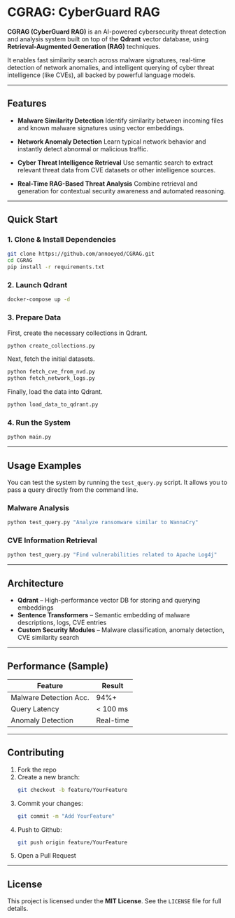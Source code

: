 # CGRAG: CyberGuard RAG

**CGRAG (CyberGuard RAG)** is an AI-powered cybersecurity threat detection and analysis system built on top of the **Qdrant** vector database, using **Retrieval-Augmented Generation (RAG)** techniques.

It enables fast similarity search across malware signatures, real-time detection of network anomalies, and intelligent querying of cyber threat intelligence (like CVEs), all backed by powerful language models.

---

## Features

- **Malware Similarity Detection**
  Identify similarity between incoming files and known malware signatures using vector embeddings.

- **Network Anomaly Detection**
  Learn typical network behavior and instantly detect abnormal or malicious traffic.

- **Cyber Threat Intelligence Retrieval**
  Use semantic search to extract relevant threat data from CVE datasets or other intelligence sources.

- **Real-Time RAG-Based Threat Analysis**
  Combine retrieval and generation for contextual security awareness and automated reasoning.

---

## Quick Start

### 1. Clone & Install Dependencies
```bash
git clone https://github.com/annoeyed/CGRAG.git
cd CGRAG
pip install -r requirements.txt
```

### 2. Launch Qdrant
```bash
docker-compose up -d
```

### 3. Prepare Data
First, create the necessary collections in Qdrant.
```bash
python create_collections.py
```
Next, fetch the initial datasets.
```bash
python fetch_cve_from_nvd.py
python fetch_network_logs.py
```
Finally, load the data into Qdrant.
```bash
python load_data_to_qdrant.py
```


### 4. Run the System
```bash
python main.py
```

---
## Usage Examples

You can test the system by running the `test_query.py` script. It allows you to pass a query directly from the command line.

### Malware Analysis
```bash
python test_query.py "Analyze ransomware similar to WannaCry"
```

### CVE Information Retrieval
```bash
python test_query.py "Find vulnerabilities related to Apache Log4j"
```

---

## Architecture

- **Qdrant** – High-performance vector DB for storing and querying embeddings
- **Sentence Transformers** – Semantic embedding of malware descriptions, logs, CVE entries
- **Custom Security Modules** – Malware classification, anomaly detection, CVE similarity search

---

## Performance (Sample)

| Feature                | Result      |
|------------------------|-------------|
| Malware Detection Acc. | 94%+        |
| Query Latency          | < 100 ms    |
| Anomaly Detection      | Real-time   |

---

## Contributing

1. Fork the repo
2. Create a new branch:
   ```bash
   git checkout -b feature/YourFeature
    ```
3. Commit your changes:
    ```bash
    git commit -m "Add YourFeature"
    ```
4. Push to Github:
    ```bash
    git push origin feature/YourFeature
    ```
5. Open a Pull Request

---

## License

This project is licensed under the **MIT License**.
See the `LICENSE` file for full details.
